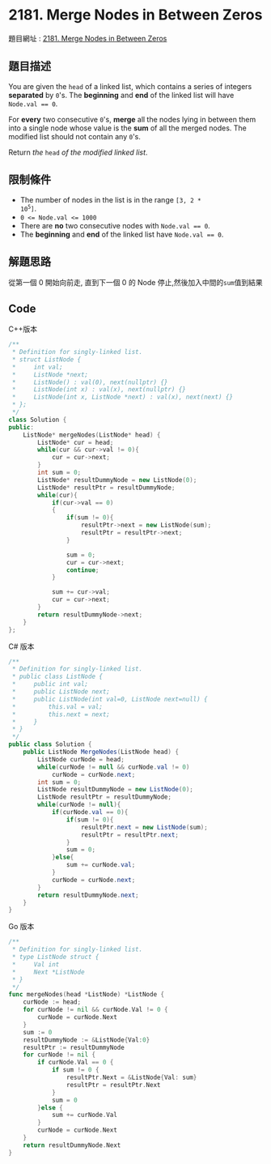 # 2181. Merge Nodes in Between Zeros

題目網址 : [2181. Merge Nodes in Between Zeros](https://leetcode.com/problems/merge-nodes-in-between-zeros/description)

## 題目描述

You are given the `head` of a linked list, which contains a series of integers **separated** by `0`'s. The **beginning** and **end** of the linked list will have `Node.val == 0`.

For **every** two consecutive `0`'s, **merge** all the nodes lying in between them into a single node whose value is the **sum** of all the merged nodes. The modified list should not contain any `0`'s.

Return _the_ `head` _of the modified linked list_.

## 限制條件

- The number of nodes in the list is in the range <code>[3, 2 * 10<sup>5</sup>]</code>.
- `0 <= Node.val <= 1000`
- There are **no** two consecutive nodes with `Node.val == 0`.
- The **beginning** and **end** of the linked list have `Node.val == 0`.

## 解題思路

從第一個 0 開始向前走, 直到下一個 0 的 Node 停止,然後加入中間的`sum`值到結果

## Code

C++版本

```C++
/**
 * Definition for singly-linked list.
 * struct ListNode {
 *     int val;
 *     ListNode *next;
 *     ListNode() : val(0), next(nullptr) {}
 *     ListNode(int x) : val(x), next(nullptr) {}
 *     ListNode(int x, ListNode *next) : val(x), next(next) {}
 * };
 */
class Solution {
public:
    ListNode* mergeNodes(ListNode* head) {
        ListNode* cur = head;
        while(cur && cur->val != 0){
            cur = cur->next;
        }
        int sum = 0;
        ListNode* resultDummyNode = new ListNode(0);
        ListNode* resultPtr = resultDummyNode;
        while(cur){
            if(cur->val == 0)
            {
                if(sum != 0){
                    resultPtr->next = new ListNode(sum);
                    resultPtr = resultPtr->next;
                }

                sum = 0;
                cur = cur->next;
                continue;
            }

            sum += cur->val;
            cur = cur->next;
        }
        return resultDummyNode->next;
    }
};
```

C# 版本

```C#
/**
 * Definition for singly-linked list.
 * public class ListNode {
 *     public int val;
 *     public ListNode next;
 *     public ListNode(int val=0, ListNode next=null) {
 *         this.val = val;
 *         this.next = next;
 *     }
 * }
 */
public class Solution {
    public ListNode MergeNodes(ListNode head) {
        ListNode curNode = head;
        while(curNode != null && curNode.val != 0)
            curNode = curNode.next;
        int sum = 0;
        ListNode resultDummyNode = new ListNode(0);
        ListNode resultPtr = resultDummyNode;
        while(curNode != null){
            if(curNode.val == 0){
                if(sum != 0){
                    resultPtr.next = new ListNode(sum);
                    resultPtr = resultPtr.next;
                }
                sum = 0;
            }else{
                sum += curNode.val;
            }
            curNode = curNode.next;
        }
        return resultDummyNode.next;
    }
}
```

Go 版本

```go
/**
 * Definition for singly-linked list.
 * type ListNode struct {
 *     Val int
 *     Next *ListNode
 * }
 */
func mergeNodes(head *ListNode) *ListNode {
    curNode := head;
    for curNode != nil && curNode.Val != 0 {
        curNode = curNode.Next
    }
    sum := 0
    resultDummyNode := &ListNode{Val:0}
    resultPtr := resultDummyNode
    for curNode != nil {
        if curNode.Val == 0 {
            if sum != 0 {
                resultPtr.Next = &ListNode{Val: sum}
                resultPtr = resultPtr.Next
            }
            sum = 0
        }else {
            sum += curNode.Val
        }
        curNode = curNode.Next
    }
    return resultDummyNode.Next
}
```
